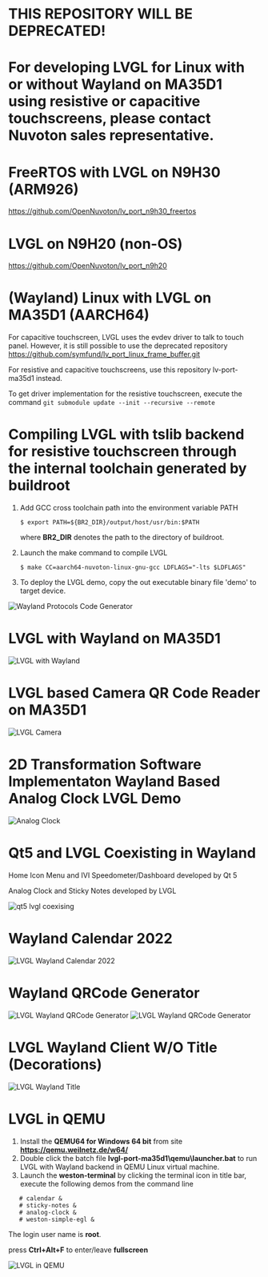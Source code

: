 # THIS REPOSITORY WILL BE DEPRECATED!

# For developing LVGL for Linux with or without Wayland on MA35D1 using resistive or capacitive touchscreens, please contact Nuvoton sales representative.

# FreeRTOS with LVGL on N9H30 (ARM926)
https://github.com/OpenNuvoton/lv_port_n9h30_freertos

# LVGL on N9H20 (non-OS)
https://github.com/OpenNuvoton/lv_port_n9h20

# (Wayland) Linux with LVGL on MA35D1 (AARCH64)

For capacitive touchscreen, LVGL uses the evdev driver to talk to touch panel. However, it is still possible to use the deprecated repository
https://github.com/symfund/lv_port_linux_frame_buffer.git

For resistive and capacitive touchscreens, use this repository lv-port-ma35d1 instead.

To get driver implementation for the resistive touchscreen, execute the command
`git submodule update --init --recursive --remote`

# Compiling LVGL with tslib backend for resistive touchscreen through the internal toolchain generated by buildroot
1. Add GCC cross toolchain path into the environment variable PATH

   `$ export PATH=${BR2_DIR}/output/host/usr/bin:$PATH`
   
   where **BR2_DIR** denotes the path to the directory of buildroot.
   
2. Launch the make command to compile LVGL

   `$ make CC=aarch64-nuvoton-linux-gnu-gcc LDFLAGS="-lts $LDFLAGS"`
   
3. To deploy the LVGL demo, copy the out executable binary file 'demo' to target device.

![Wayland Protocols Code Generator](/wayland-protocol-code-generator.png)

# LVGL with Wayland on MA35D1

![LVGL with Wayland](/ma35d1.png)

# LVGL based Camera QR Code Reader on MA35D1

![LVGL Camera](/screenshots/lvgl-wayland-camera.jpg)

# 2D Transformation Software Implementaton Wayland Based Analog Clock LVGL Demo
![Analog Clock](/egl-960.gif)

# Qt5 and LVGL Coexisting in Wayland
Home Icon Menu and IVI Speedometer/Dashboard developed by Qt 5

Analog Clock and Sticky Notes developed by LVGL

![qt5 lvgl coexising](/screenshots/Qt5-LVGL-Coexisting.png)

# Wayland Calendar 2022
![LVGL Wayland Calendar 2022](/screenshots/lvgl-wayland-calendar.png)

# Wayland QRCode Generator
![LVGL Wayland QRCode Generator](/screenshots/qrcode-logo.png)
![LVGL Wayland QRCode Generator](/screenshots/qrcode-keyboard.png)

# LVGL Wayland Client W/O Title (Decorations)
![LVGL Wayland Title](/screenshots/lvgl-wayland-decorations.png)

# LVGL in QEMU
1. Install the **QEMU64 for Windows 64 bit** from site **https://qemu.weilnetz.de/w64/**
2. Double click the batch file **lvgl-port-ma35d1\qemu\launcher.bat** to run LVGL with Wayland backend in QEMU Linux virtual machine.
3. Launch the **weston-terminal** by clicking the terminal icon in title bar, execute the following demos from the command line
```
   # calendar &
   # sticky-notes &
   # analog-clock &
   # weston-simple-egl &
```

The login user name is **root**.

press **Ctrl+Alt+F** to enter/leave **fullscreen**

![LVGL in QEMU](/lvgl-in-qemu.png)
